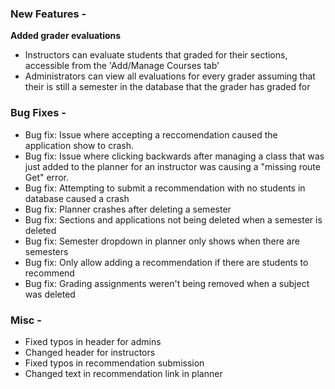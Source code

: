 <h3>New Features -</h3>
<b>Added grader evaluations</b>
<ul>
  <li>Instructors can evaluate students that graded for their sections, accessible from the 'Add/Manage Courses tab'</li>
  <li>Administrators can view all evaluations for every grader assuming that their is still a semester in the database that the grader has graded for</li>
</ul>

<h3>Bug Fixes - </h3>
<ul>
  <li>Bug fix: Issue where accepting a reccomendation caused the application show to crash.</li>
  <li>Bug fix: Issue where clicking backwards after managing a class that was just added to the planner for an instructor was causing a "missing route Get" error.</li>
  <li>Bug fix: Attempting to submit a recommendation with no students in database caused a crash</li>
  <li>Bug fix: Planner crashes after deleting a semester</li>
  <li>Bug fix: Sections and applications not being deleted when a semester is deleted</li>
  <li>Bug fix: Semester dropdown in planner only shows when there are semesters</li>
  <li>Bug fix: Only allow adding a recommendation if there are students to recommend</li>
  <li>Bug fix: Grading assignments weren't being removed when a subject was deleted</li>
</ul>

<h3>Misc - </h3>
<ul>
  <li>Fixed typos in header for admins</li>
  <li>Changed header for instructors</li>
  <li>Fixed typos in recommendation submission</li>
  <li>Changed text in recommendation link in planner</li>
</ul>
